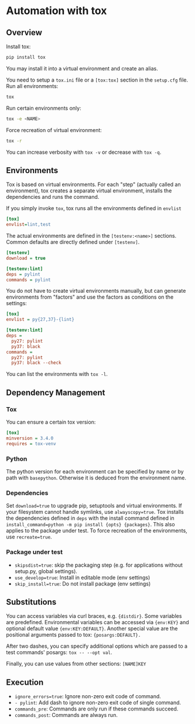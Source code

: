 # Automation with tox

## Overview

Install tox:
```sh
pip install tox
```
You may install it into a virtual environment and create an alias.

You need to setup a `tox.ini` file or a `[tox:tox]` section in the `setup.cfg`
file. Run all environments:
```sh
tox
```

Run certain environments only:
```sh
tox -e <NAME>
```

Force recreation of virtual environment:
```sh
tox -r
```

You can increase verbosity with `tox -v` or decrease with `tox -q`.


## Environments

Tox is based on virtual environments. For each "step" (actually called an
environment), tox creates a separate virtual environment, installs the
dependencies and runs the command.

If you simply invoke `tox`, tox runs all the environments defined in `envlist`
```ini
[tox]
envlist=lint,test
```

The actual environments are defined in the `[testenv:<name>]` sections.
Common defaults are directly defined under `[testenv]`.
```ini
[testenv]
download = true

[testenv:lint]
deps = pylint
commands = pylint
```

You do not have to create virtual environments manually, but can generate
environments from "factors" and use the factors as conditions on the settings:
```ini
[tox]
envlist = py{27,37}-{lint}

[testenv:lint]
deps =
  py27: pylint
  py37: black
commands =
  py27: pylint
  py37: black --check

```

You can list the environments with `tox -l`.


## Dependency Management

### Tox

You can ensure a certain tox version:
```ini
[tox]
minversion = 3.4.0
requires = tox-venv
```

### Python

The python version for each environment can be specified by name or by path
with `basepython`. Otherwise it is deduced from the environment name.


### Dependencies

Set `download=true` to upgrade pip, setuptools and virtual environments.
If your filesystem cannot handle symlinks, use `alwayscopy=true`.
Tox installs the dependencies defined in `deps` with the install command
defined in `install_command=python -m pip install {opts} {packages}`.
This also applies to the package under test.
To force recreation of the environments, use `recreate=true`.


### Package under test

- `skipsdist=true`: skip the packaging step (e.g. for applications without
  setup.py, global settings).
- `use_develop=true`: Install in editable mode (env settings)
- `skip_install=true`: Do not install package (env settings)


## Substitutions

You can access variables via curl braces, e.g. `{distdir}`.
Some variables are predefined. Environmental variables can be accessed via
`{env:KEY}` and optional default value `{env:KEY:DEFAULT}`. Another special
value are the positional arguments passed to tox: `{posargs:DEFAULT}.`

After two dashes, you can specify additional options which are passed to
a test commands' posargs: `tox -- --opt val`.

Finally, you can use values from other sections: `[NAME]KEY`

## Execution

- `ignore_errors=true`: Ignore non-zero exit code of command.
- `- pylint`: Add dash to ignore non-zero exit code of single command.
- `commands_pre`: Commands are only run if these commands succeed.
- `commands_post`: Commands are always run.
